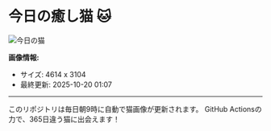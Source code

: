 # 今日の癒し猫 🐱

![今日の猫](https://cdn2.thecatapi.com/images/9ku.jpg)

**画像情報:**
- サイズ: 4614 x 3104
- 最終更新: 2025-10-20 01:07

---

このリポジトリは毎日朝9時に自動で猫画像が更新されます。
GitHub Actionsの力で、365日違う猫に出会えます！

